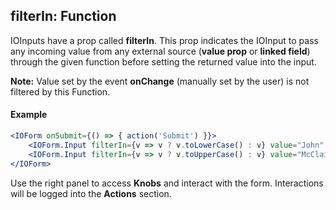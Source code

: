 ## filterIn: Function<any>

IOInputs have a prop called **filterIn**. This prop indicates the IOInput to pass any incoming value from any external source (**value prop** or **linked field**) through the given function before setting the returned value into the input.

**Note:** Value set by the event **onChange** (manually set by the user) is not filtered by this Function.


#### Example

```jsx
<IOForm onSubmit={() => { action('Submit') }}>
    <IOForm.Input filterIn={v => v ? v.toLowerCase() : v} value="John" type="text" name="name" />
    <IOForm.Input filterIn={v => v ? v.toUpperCase() : v} value="McClain" type="text" name="lastname" />
</IOForm>
```

Use the right panel to access **Knobs** and interact with the form. Interactions will be logged into the **Actions** section.

<!-- STORY -->

<!-- PROPS -->